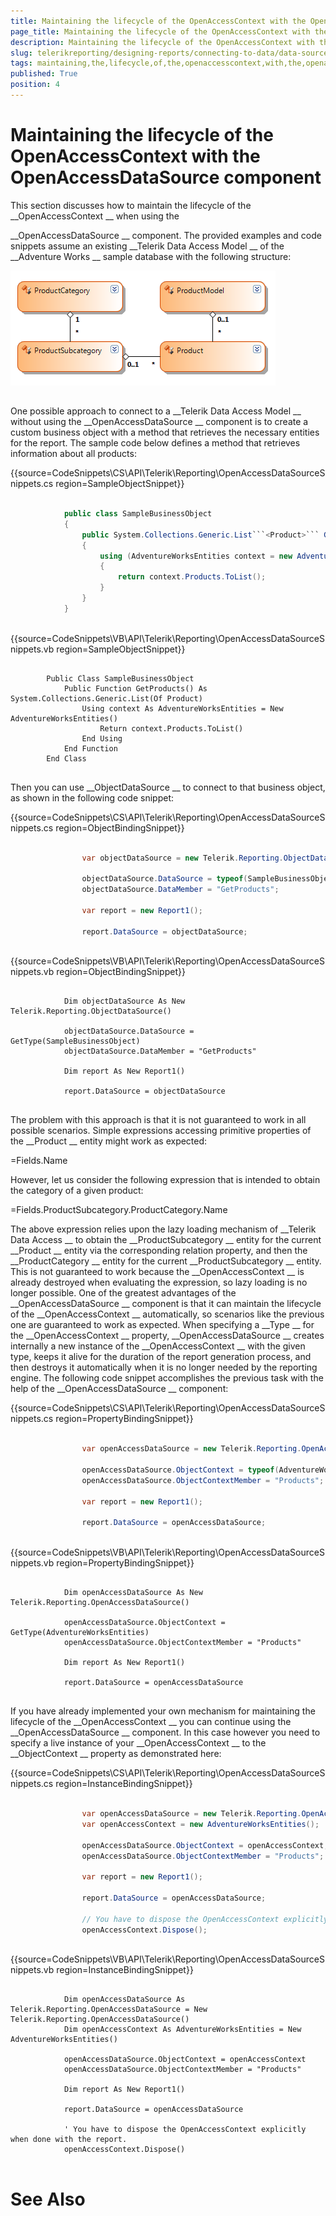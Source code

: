 ```yaml
---
title: Maintaining the lifecycle of the OpenAccessContext with the OpenAccessDataSource component
page_title: Maintaining the lifecycle of the OpenAccessContext with the OpenAccessDataSource component | for Telerik Reporting Documentation
description: Maintaining the lifecycle of the OpenAccessContext with the OpenAccessDataSource component
slug: telerikreporting/designing-reports/connecting-to-data/data-source-components/openaccessdatasource-component/maintaining-the-lifecycle-of-the-openaccesscontext-with-the-openaccessdatasource-component
tags: maintaining,the,lifecycle,of,the,openaccesscontext,with,the,openaccessdatasource,component
published: True
position: 4
---
```


# Maintaining the lifecycle of the OpenAccessContext with the OpenAccessDataSource component



This section discusses how to maintain the lifecycle of the 
__OpenAccessContext
__ when using the 
    	
__OpenAccessDataSource
__ component. The provided examples and code snippets assume an existing 
__Telerik Data Access Model
__ 
    	of the 
__Adventure Works
__ sample database with the following structure:


  
  ![](images/DataSources/OpenAccessDataSourceAdventureWorksEntityModel.png)

## 

One possible approach to connect to a 
__Telerik Data Access Model
__ without using the 
__OpenAccessDataSource
__ component 
      	is to create a custom business object with a method that retrieves the necessary entities for the report. 
      	The sample code below defines a method that retrieves information about all products:
      	


{{source=CodeSnippets\CS\API\Telerik\Reporting\OpenAccessDataSourceSnippets.cs region=SampleObjectSnippet}}
````C#
	
	        public class SampleBusinessObject
	        {
	            public System.Collections.Generic.List```<Product>``` GetProducts()
	            {
	                using (AdventureWorksEntities context = new AdventureWorksEntities())
	                {
	                    return context.Products.ToList();
	                }
	            }
	        }
	
````




{{source=CodeSnippets\VB\API\Telerik\Reporting\OpenAccessDataSourceSnippets.vb region=SampleObjectSnippet}}
````VB
	
	    Public Class SampleBusinessObject
	        Public Function GetProducts() As System.Collections.Generic.List(Of Product)
	            Using context As AdventureWorksEntities = New AdventureWorksEntities()
	                Return context.Products.ToList()
	            End Using
	        End Function
	    End Class
	
````




Then you can use 
__ObjectDataSource
__ to connect to that business object, as shown in the following code snippet:
      	


{{source=CodeSnippets\CS\API\Telerik\Reporting\OpenAccessDataSourceSnippets.cs region=ObjectBindingSnippet}}
````C#
	
	            var objectDataSource = new Telerik.Reporting.ObjectDataSource();
	
	            objectDataSource.DataSource = typeof(SampleBusinessObject);
	            objectDataSource.DataMember = "GetProducts";
	
	            var report = new Report1();
	
	            report.DataSource = objectDataSource;
	
````




{{source=CodeSnippets\VB\API\Telerik\Reporting\OpenAccessDataSourceSnippets.vb region=ObjectBindingSnippet}}
````VB
	
	        Dim objectDataSource As New Telerik.Reporting.ObjectDataSource()
	
	        objectDataSource.DataSource = GetType(SampleBusinessObject)
	        objectDataSource.DataMember = "GetProducts"
	
	        Dim report As New Report1()
	
	        report.DataSource = objectDataSource
	
````




The problem with this approach is that it is not guaranteed to work in all possible scenarios. Simple expressions 
      	accessing primitive properties of the 
__Product
__ entity might work as expected:
      	


=Fields.Name


However, let us consider the following expression that is intended to obtain the category of a given product:


=Fields.ProductSubcategory.ProductCategory.Name


The above expression relies upon the lazy loading mechanism of 
__Telerik Data Access
__ to 
      	obtain the 
__ProductSubcategory
__ entity for the current 
__Product
__ entity via the corresponding relation property, 
      	and then the 
__ProductCategory
__ entity for the current 
__ProductSubcategory
__ entity. This is not guaranteed to work 
      	because the 
__OpenAccessContext
__ is already destroyed when evaluating the expression, so lazy loading is no longer 
      	possible. One of the greatest advantages of the 
__OpenAccessDataSource
__ component is that it can maintain the 
      	lifecycle of the 
__OpenAccessContext
__ automatically, so scenarios like the previous one are guaranteed to work as 
      	expected. When specifying a 
__Type
__ for the 
__OpenAccessContext
__ property, 
__OpenAccessDataSource
__ creates internally a new 
      	instance of the 
__OpenAccessContext
__ with the given type, keeps it alive for the duration of the report generation 
      	process, and then destroys it automatically when it is no longer needed by the reporting engine. The following 
      	code snippet accomplishes the previous task with the help of the 
__OpenAccessDataSource
__ component:
      	


{{source=CodeSnippets\CS\API\Telerik\Reporting\OpenAccessDataSourceSnippets.cs region=PropertyBindingSnippet}}
````C#
	
	            var openAccessDataSource = new Telerik.Reporting.OpenAccessDataSource();
	
	            openAccessDataSource.ObjectContext = typeof(AdventureWorksEntities);
	            openAccessDataSource.ObjectContextMember = "Products";
	
	            var report = new Report1();
	
	            report.DataSource = openAccessDataSource;
	
````




{{source=CodeSnippets\VB\API\Telerik\Reporting\OpenAccessDataSourceSnippets.vb region=PropertyBindingSnippet}}
````VB
	
	        Dim openAccessDataSource As New Telerik.Reporting.OpenAccessDataSource()
	
	        openAccessDataSource.ObjectContext = GetType(AdventureWorksEntities)
	        openAccessDataSource.ObjectContextMember = "Products"
	
	        Dim report As New Report1()
	
	        report.DataSource = openAccessDataSource
	
````




If you have already implemented your own mechanism for maintaining the lifecycle of the 
__OpenAccessContext
__ 
      	you can continue using the 
__OpenAccessDataSource
__ component. In this case however you need to specify a live instance 
      	of your 
__OpenAccessContext
__ to the 
__ObjectContext
__ property as demonstrated here:
    	


{{source=CodeSnippets\CS\API\Telerik\Reporting\OpenAccessDataSourceSnippets.cs region=InstanceBindingSnippet}}
````C#
	
	            var openAccessDataSource = new Telerik.Reporting.OpenAccessDataSource();
	            var openAccessContext = new AdventureWorksEntities();
	
	            openAccessDataSource.ObjectContext = openAccessContext;
	            openAccessDataSource.ObjectContextMember = "Products";
	
	            var report = new Report1();
	
	            report.DataSource = openAccessDataSource;
	
	            // You have to dispose the OpenAccessContext explicitly when done with the report.
	            openAccessContext.Dispose();
	
````




{{source=CodeSnippets\VB\API\Telerik\Reporting\OpenAccessDataSourceSnippets.vb region=InstanceBindingSnippet}}
````VB
	
	        Dim openAccessDataSource As Telerik.Reporting.OpenAccessDataSource = New Telerik.Reporting.OpenAccessDataSource()
	        Dim openAccessContext As AdventureWorksEntities = New AdventureWorksEntities()
	
	        openAccessDataSource.ObjectContext = openAccessContext
	        openAccessDataSource.ObjectContextMember = "Products"
	
	        Dim report As New Report1()
	
	        report.DataSource = openAccessDataSource
	
	        ' You have to dispose the OpenAccessContext explicitly when done with the report.
	        openAccessContext.Dispose()
	
````




# See Also

